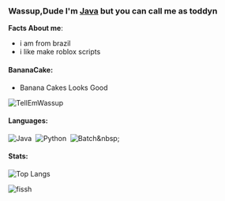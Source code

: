 ### Wassup,Dude I'm [Java](https://github.com/JavaUpdated) but you can call me as toddyn

**Facts About me**:

- i am from brazil
- i like make roblox scripts
#### BananaCake:
- Banana Cakes Looks Good

![TellEmWassup](https://i.imgur.com/xnaGFhV.jpeg)

#### Languages:

![Java](https://img.shields.io/badge/Java-ED8B00?style=for-the-badge&logo=java&logoColor=white)&nbsp;
![Python](https://img.shields.io/badge/Python-3776AB?style=for-the-badge&logo=python&logoColor=white)&nbsp;
![Batch]([https://img.shields.io/badge/Shell_Script-121011?style=for-the-badge&logo=gnu-bash&logoColor=white](https://img.shields.io/badge/windows%20terminal-4D4D4D?style=for-the-badge&logo=windows%20terminal&logoColor=whit))&nbsp;

#### Stats:

![Top Langs](https://github-readme-stats.vercel.app/api/top-langs/?username=JavaUpdated&hide=javascript,css,scss,html&theme=tokyonight)

![fissh](https://github-readme-stats.vercel.app/api?username=JavaUpdated&theme=blue-green)
